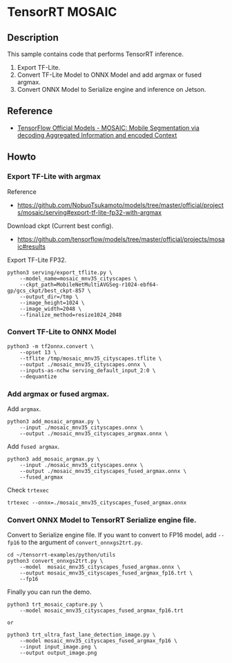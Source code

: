 # TensorRT MOSAIC

## Description
This sample contains code that performs TensorRT inference.
1. Export TF-Lite.
2. Convert TF-Lite Model to ONNX Model and add argmax or fused argmax.
3. Convert ONNX Model to Serialize engine and inference on Jetson.

## Reference
- [TensorFlow Official Models - MOSAIC: Mobile Segmentation via decoding Aggregated Information and encoded Context](https://github.com/tensorflow/models/tree/master/official/projects/mosaic)

## Howto

### Export TF-Lite with argmax
Reference
- https://github.com/NobuoTsukamoto/models/tree/master/official/projects/mosaic/serving#export-tf-lite-fp32-with-argmax

Download ckpt (Current best config).
- https://github.com/tensorflow/models/tree/master/official/projects/mosaic#results

Export TF-Lite FP32.
```
python3 serving/export_tflite.py \
    --model_name=mosaic_mnv35_cityscapes \
    --ckpt_path=MobileNetMultiAVGSeg-r1024-ebf64-gp/gcs_ckpt/best_ckpt-857 \
    --output_dir=/tmp \
    --image_height=1024 \
    --image_width=2048 \
    --finalize_method=resize1024_2048
```

### Convert TF-Lite to ONNX Model
```
python3 -m tf2onnx.convert \
    --opset 13 \
    --tflite /tmp/mosaic_mnv35_cityscapes.tflite \
    --output ./mosaic_mnv35_cityscapes.onnx \
    --inputs-as-nchw serving_default_input_2:0 \
    --dequantize
```
### Add argmax or fused argmax.
Add `argmax`.
```
python3 add_mosaic_argmax.py \
    --input ./mosaic_mnv35_cityscapes.onnx \
    --output ./mosaic_mnv35_cityscapes_argmax.onnx \
```

Add `fused argmax`.
```
python3 add_mosaic_argmax.py \
    --input ./mosaic_mnv35_cityscapes.onnx \
    --output ./mosaic_mnv35_cityscapes_fused_argmax.onnx \
    --fused_argmax
```

Check `trtexec`
```
trtexec --onnx=./mosaic_mnv35_cityscapes_fused_argmax.onnx
```

### Convert ONNX Model to TensorRT Serialize engine file.
Convert to Serialize engine file.
If you want to convert to FP16 model, add `--fp16` to the argument of `convert_onnxgs2trt.py`.
```
cd ~/tensorrt-examples/python/utils
python3 convert_onnxgs2trt.py \
    --model  mosaic_mnv35_cityscapes_fused_argmax.onnx \
    --output mosaic_mnv35_cityscapes_fused_argmax_fp16.trt \
    --fp16
```

Finally you can run the demo.
```
python3 trt_mosaic_capture.py \
    --model mosaic_mnv35_cityscapes_fused_argmax_fp16.trt

or 

python3 trt_ultra_fast_lane_detection_image.py \
    --model mosaic_mnv35_cityscapes_fused_argmax_fp16 \
    --input input_image.png \
    --output output_image.png
```
